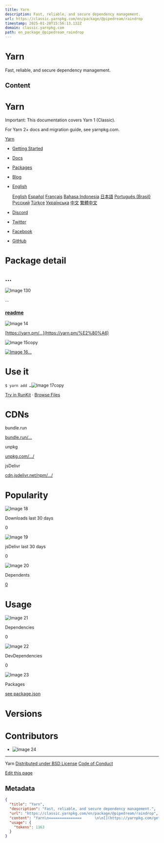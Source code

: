 ```yaml
---
title: Yarn
description: Fast, reliable, and secure dependency management.
url: https://classic.yarnpkg.com/en/package/@pipedream/raindrop
timestamp: 2025-01-20T15:56:13.132Z
domain: classic.yarnpkg.com
path: en_package_@pipedream_raindrop
---
```


# Yarn


Fast, reliable, and secure dependency management.


## Content

Yarn
===============      

[](https://yarnpkg.com/getting-started/migration)

Important: This documentation covers Yarn 1 (Classic).

For Yarn 2+ docs and migration guide, see yarnpkg.com.

[Yarn](https://classic.yarnpkg.com/en/)

*   [Getting Started](https://classic.yarnpkg.com/en/docs/getting-started)
*   [Docs](https://classic.yarnpkg.com/en/docs)
*   [Packages](https://classic.yarnpkg.com/en/packages)
*   [Blog](https://classic.yarnpkg.com/blog)

*   [English](https://classic.yarnpkg.com/en/package/@pipedream/raindrop#)
    
    [English](https://classic.yarnpkg.com/en/package/@pipedream/raindrop) [Español](https://classic.yarnpkg.com/es-ES/package/@pipedream/raindrop) [Français](https://classic.yarnpkg.com/fr/package/@pipedream/raindrop) [Bahasa Indonesia](https://classic.yarnpkg.com/id-ID/package/@pipedream/raindrop) [日本語](https://classic.yarnpkg.com/ja/package/@pipedream/raindrop) [Português (Brasil)](https://classic.yarnpkg.com/pt-BR/package/@pipedream/raindrop) [Русский](https://classic.yarnpkg.com/ru/package/@pipedream/raindrop) [Türkçe](https://classic.yarnpkg.com/tr/package/@pipedream/raindrop) [Українська](https://classic.yarnpkg.com/uk/package/@pipedream/raindrop) [中文](https://classic.yarnpkg.com/zh-Hans/package/@pipedream/raindrop) [繁體中文](https://classic.yarnpkg.com/zh-Hant/package/@pipedream/raindrop)
    
*   [Discord](https://discord.gg/yarnpkg)
*   [Twitter](https://twitter.com/yarnpkg)
*   [Facebook](https://www.facebook.com/yarnpkg)
*   [GitHub](https://github.com/yarnpkg)

Package detail
==============

…
-

![Image 13](https://res.cloudinary.com/hilnmyskv/image/fetch/w_40,h_40,f_auto,q_80,fl_lossy/https://avatars3.githubusercontent.com/u/22247014?v=3&s=200)0

…

### [readme](https://classic.yarnpkg.com/en/package/@pipedream/raindrop#readme)

![Image 14](https://classic.yarnpkg.com/assets/search/ico-yarn.svg)

[https://yarn.pm/…](https://yarn.pm/%E2%80%A6)

![Image 15](https://classic.yarnpkg.com/assets/detail/ico-copy-default.svg)copy

[![Image 16](https://classic.yarnpkg.com/assets/search/ico-npm.svg)…](https://www.npmjs.com/package/%E2%80%A6)

Use it
======

`$ yarn add …`![Image 17](https://classic.yarnpkg.com/assets/detail/ico-copy-default.svg)copy

[Try in RunKit](https://runkit.com/npm/%E2%80%A6) · [Browse Files](https://classic.yarnpkg.com/en/package/@pipedream/raindrop#)

CDNs
====

bundle.run

[bundle.run/…](https://bundle.run/%E2%80%A6@)

unpkg

[unpkg.com/…/](https://unpkg.com/%E2%80%A6@/)

jsDelivr

[cdn.jsdelivr.net/npm/…/](https://cdn.jsdelivr.net/npm/%E2%80%A6@/)

Popularity
==========

![Image 18](https://classic.yarnpkg.com/assets/detail/ico-downloads.svg)

Downloads last 30 days

0

![Image 19](https://classic.yarnpkg.com/assets/detail/ico-downloads.svg)

jsDelivr last 30 days

0

![Image 20](https://classic.yarnpkg.com/assets/detail/ico-dependents.svg)

Dependents

[0](https://www.npmjs.com/browse/depended/%E2%80%A6 "0")

Usage
=====

![Image 21](https://classic.yarnpkg.com/assets/detail/ico-dependencies.svg)

Dependencies

0

![Image 22](https://classic.yarnpkg.com/assets/detail/ico-devdependencies.svg)

DevDependencies

0

![Image 23](https://classic.yarnpkg.com/assets/detail/ico-package-json.svg)

Packages

[see package.json](https://cdn.jsdelivr.net/npm/%E2%80%A6/package.json)

Versions
========

Contributors
============

*   ![Image 24](https://res.cloudinary.com/hilnmyskv/image/fetch/w_40,h_40,f_auto,q_80,fl_lossy/https://avatars3.githubusercontent.com/u/22247014?v=3&s=200)

* * *

Yarn [Distributed under BSD License](https://github.com/yarnpkg/yarn/blob/master/LICENSE) [Code of Conduct](https://classic.yarnpkg.com/en/org/code-of-conduct)

[Edit this page](https://github.com/yarnpkg/website/edit/master/lang/en/package.html)

## Metadata

```json
{
  "title": "Yarn",
  "description": "Fast, reliable, and secure dependency management.",
  "url": "https://classic.yarnpkg.com/en/package/@pipedream/raindrop",
  "content": "Yarn\n===============      \n\n[](https://yarnpkg.com/getting-started/migration)\n\nImportant: This documentation covers Yarn 1 (Classic).\n\nFor Yarn 2+ docs and migration guide, see yarnpkg.com.\n\n[Yarn](https://classic.yarnpkg.com/en/)\n\n*   [Getting Started](https://classic.yarnpkg.com/en/docs/getting-started)\n*   [Docs](https://classic.yarnpkg.com/en/docs)\n*   [Packages](https://classic.yarnpkg.com/en/packages)\n*   [Blog](https://classic.yarnpkg.com/blog)\n\n*   [English](https://classic.yarnpkg.com/en/package/@pipedream/raindrop#)\n    \n    [English](https://classic.yarnpkg.com/en/package/@pipedream/raindrop) [Español](https://classic.yarnpkg.com/es-ES/package/@pipedream/raindrop) [Français](https://classic.yarnpkg.com/fr/package/@pipedream/raindrop) [Bahasa Indonesia](https://classic.yarnpkg.com/id-ID/package/@pipedream/raindrop) [日本語](https://classic.yarnpkg.com/ja/package/@pipedream/raindrop) [Português (Brasil)](https://classic.yarnpkg.com/pt-BR/package/@pipedream/raindrop) [Русский](https://classic.yarnpkg.com/ru/package/@pipedream/raindrop) [Türkçe](https://classic.yarnpkg.com/tr/package/@pipedream/raindrop) [Українська](https://classic.yarnpkg.com/uk/package/@pipedream/raindrop) [中文](https://classic.yarnpkg.com/zh-Hans/package/@pipedream/raindrop) [繁體中文](https://classic.yarnpkg.com/zh-Hant/package/@pipedream/raindrop)\n    \n*   [Discord](https://discord.gg/yarnpkg)\n*   [Twitter](https://twitter.com/yarnpkg)\n*   [Facebook](https://www.facebook.com/yarnpkg)\n*   [GitHub](https://github.com/yarnpkg)\n\nPackage detail\n==============\n\n…\n-\n\n![Image 13](https://res.cloudinary.com/hilnmyskv/image/fetch/w_40,h_40,f_auto,q_80,fl_lossy/https://avatars3.githubusercontent.com/u/22247014?v=3&s=200)0\n\n…\n\n### [readme](https://classic.yarnpkg.com/en/package/@pipedream/raindrop#readme)\n\n![Image 14](https://classic.yarnpkg.com/assets/search/ico-yarn.svg)\n\n[https://yarn.pm/…](https://yarn.pm/%E2%80%A6)\n\n![Image 15](https://classic.yarnpkg.com/assets/detail/ico-copy-default.svg)copy\n\n[![Image 16](https://classic.yarnpkg.com/assets/search/ico-npm.svg)…](https://www.npmjs.com/package/%E2%80%A6)\n\nUse it\n======\n\n`$ yarn add …`![Image 17](https://classic.yarnpkg.com/assets/detail/ico-copy-default.svg)copy\n\n[Try in RunKit](https://runkit.com/npm/%E2%80%A6) · [Browse Files](https://classic.yarnpkg.com/en/package/@pipedream/raindrop#)\n\nCDNs\n====\n\nbundle.run\n\n[bundle.run/…](https://bundle.run/%E2%80%A6@)\n\nunpkg\n\n[unpkg.com/…/](https://unpkg.com/%E2%80%A6@/)\n\njsDelivr\n\n[cdn.jsdelivr.net/npm/…/](https://cdn.jsdelivr.net/npm/%E2%80%A6@/)\n\nPopularity\n==========\n\n![Image 18](https://classic.yarnpkg.com/assets/detail/ico-downloads.svg)\n\nDownloads last 30 days\n\n0\n\n![Image 19](https://classic.yarnpkg.com/assets/detail/ico-downloads.svg)\n\njsDelivr last 30 days\n\n0\n\n![Image 20](https://classic.yarnpkg.com/assets/detail/ico-dependents.svg)\n\nDependents\n\n[0](https://www.npmjs.com/browse/depended/%E2%80%A6 \"0\")\n\nUsage\n=====\n\n![Image 21](https://classic.yarnpkg.com/assets/detail/ico-dependencies.svg)\n\nDependencies\n\n0\n\n![Image 22](https://classic.yarnpkg.com/assets/detail/ico-devdependencies.svg)\n\nDevDependencies\n\n0\n\n![Image 23](https://classic.yarnpkg.com/assets/detail/ico-package-json.svg)\n\nPackages\n\n[see package.json](https://cdn.jsdelivr.net/npm/%E2%80%A6/package.json)\n\nVersions\n========\n\nContributors\n============\n\n*   ![Image 24](https://res.cloudinary.com/hilnmyskv/image/fetch/w_40,h_40,f_auto,q_80,fl_lossy/https://avatars3.githubusercontent.com/u/22247014?v=3&s=200)\n\n* * *\n\nYarn [Distributed under BSD License](https://github.com/yarnpkg/yarn/blob/master/LICENSE) [Code of Conduct](https://classic.yarnpkg.com/en/org/code-of-conduct)\n\n[Edit this page](https://github.com/yarnpkg/website/edit/master/lang/en/package.html)",
  "usage": {
    "tokens": 1163
  }
}
```
